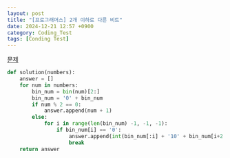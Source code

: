 ```yaml
---
layout: post
title: "[프로그래머스] 2개 이하로 다른 비트"
date: 2024-12-21 12:57 +0900
category: Coding_Test
tags: [Conding Test]
---
```

[문제](https://school.programmers.co.kr/learn/courses/30/lessons/77885#)
```python
def solution(numbers):
    answer = []
    for num in numbers:
        bin_num = bin(num)[2:]
        bin_num = '0' + bin_num
        if num % 2 == 0:
            answer.append(num + 1)
        else:
            for i in range(len(bin_num) -1, -1, -1):
                if bin_num[i] == '0':
                    answer.append(int(bin_num[:i] + '10' + bin_num[i+2:], 2))
                    break
    return answer
```